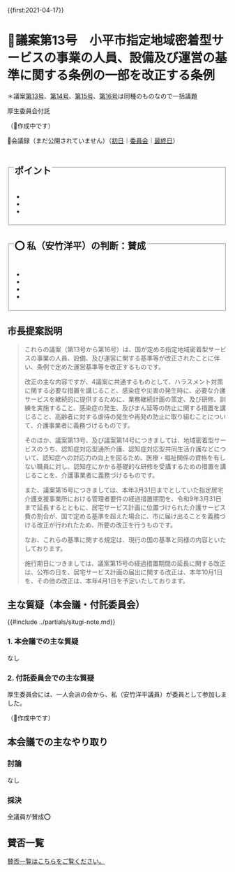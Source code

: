{{first:2021-04-17}}

# 🚧議案第13号　小平市指定地域密着型サービスの事業の人員、設備及び運営の基準に関する条例の一部を改正する条例

＊議案[第13号](./gian-13.md)、[第14号](gian-14.md)、[第15号](gian-15.md)、[第16号](gian-16.md)は同種のものなので一括議題

<i class="fa fa-gavel" aria-hidden="true"></i> 厚生委員会付託

（🚧作成中です）

<p class="read-kaigiroku">📄会議録（まだ公開されていません）（<a href="https://ssp.kaigiroku.net/tenant/kodaira/SpTop.html">初日</a>｜<a href="https://ssp.kaigiroku.net/tenant/kodaira/SpTop.html">委員会</a>｜<a href="https://ssp.kaigiroku.net/tenant/kodaira/SpTop.html">最終日</a>）</p>

<fieldset class="pnt">
  <legend><h2>ポイント</h2></legend>
  <ul>
    <li class="chk"></li>
    <li class="chk"></li>
    <li class="chk"></li>
  </ul>
</fieldset>

<fieldset class="sanpi">
  <legend><h2>⭕️ 私（安竹洋平）の判断：賛成</h2></legend>
  <ul>
    <li></li>
    <li class="ng"></li>
    <li class="ng"></li>
    <li class="ng"></li>
  </ul>
</fieldset>

## 市長提案説明

> これらの議案（第13号から第16号）は、国が定める指定地域密着型サービスの事業の人員、設備、及び運営に関する基準等が改正されたことに伴い、条例で定めた運営基準等を改正するものです。
>
> 改正の主な内容ですが、4議案に共通するものとして、ハラスメント対策に関する必要な措置を講じること、感染症や災害の発生時に、必要な介護サービスを継続的に提供するために、業務継続計画の策定、及び研修、訓練を実施すること、感染症の発生、及びまん延等の防止に関する措置を講じること、高齢者に対する虐待の発生や再発の防止に取り組むことについて、介護事業者に義務づけるものです。
>
> そのほか、議案第13号、及び議案第14号につきましては、地域密着型サービスのうち、認知症対応型通所介護、認知症対応型共同生活介護などについて、認知症への対応力の向上を図るため、医療・福祉関係の資格を有しない職員に対し、認知症にかかる基礎的な研修を受講するための措置を講じることを、介護事業者に義務づけるものです。
>
> また、議案第15号につきましては、本年3月31日までとしていた指定居宅介護支援事業所における管理者要件の経過措置期間を、令和9年3月31日まで延長するとともに、居宅サービス計画に位置づけられた介護サービス費の割合が、国で定める基準を超えた場合に、市に届け出ることを義務づける改正が行われたため、所要の改正を行うものです。
>
> なお、これらの基準に関する規定は、現行の国の基準と同様の内容といたしております。
>
> 施行期日につきましては、議案第15号の経過措置期間の延長に関する改正は、公布の日を、居宅サービス計画の届出に関する改正は、本年10月1日を、その他の改正は、本年4月1日を予定いたしております。

## 主な質疑（本会議・付託委員会）
{{#include ../partials/situgi-note.md}}

### 1. 本会議での主な質疑

なし

### 2. 付託委員会での主な質疑

厚生委員会には、一人会派の会から、私（安竹洋平議員）が委員として参加しました。

（🚧作成中です）

## 本会議での主なやり取り

### 討論

なし

### 採決

全議員が賛成⭕️


## 賛否一覧
[賛否一覧はこちらをご覧ください。](../kekka-ichiran.md#賛否)


